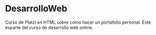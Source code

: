 # DesarrolloWeb
 Curso de Platzi en HTML sobre como hacer un portafolio personal. Este esparte del curso de desarrollo web online.
